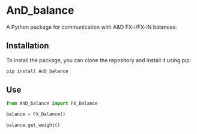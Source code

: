 # AnD_balance

A Python package for communication with A&D FX-i/FX-iN balances.

## Installation

To install the package, you can clone the repository and install it using pip:

```bash
pip install AnD_balance
```

## Use

```python
from AnD_balance import FX_Balance

balance = FX_Balance()

balance.get_weight()
```

